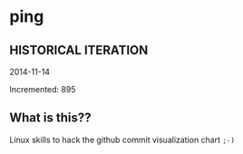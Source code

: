 # ping

## HISTORICAL ITERATION
2014-11-14

Incremented: 895

## What is this?? 
Linux skills to hack the github commit visualization chart `;-)`
